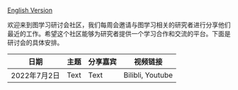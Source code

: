 [English Version](https://github.com/logseminar/Schedule/blob/main/README.md)

欢迎来到图学习研讨会社区，我们每周会邀请与图学习相关的研究者进行分享他们最近的工作。希望这个社区能够为研究者提供一个学习合作和交流的平台。下面是研讨会的具体安排。


| 日期          |   主题   | 分享嘉宾  | 视频链接           |
| --------     | -------- | -------- | --------         |
| 2022年7月2日  | Text     | Text     | Bilibli, Youtube |

